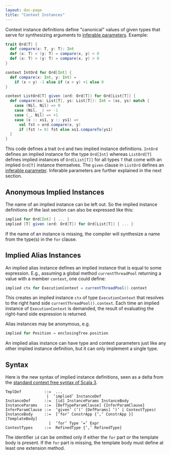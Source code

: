 ```yaml
---
layout: doc-page
title: "Context Instances"
---
```


Context instance definitions define "canonical" values of given types
that serve for synthesizing arguments to [inferable parameters](./inferable-params.html). Example:

```scala
trait Ord[T] {
  def compare(x: T, y: T): Int
  def (x: T) < (y: T) = compare(x, y) < 0
  def (x: T) > (y: T) = compare(x, y) > 0
}

context IntOrd for Ord[Int] {
  def compare(x: Int, y: Int) =
    if (x < y) -1 else if (x > y) +1 else 0
}

context ListOrd[T] given (ord: Ord[T]) for Ord[List[T]] {
  def compare(xs: List[T], ys: List[T]): Int = (xs, ys) match {
    case (Nil, Nil) => 0
    case (Nil, _) => -1
    case (_, Nil) => +1
    case (x :: xs1, y :: ys1) =>
      val fst = ord.compare(x, y)
      if (fst != 0) fst else xs1.compareTo(ys1)
  }
}
```
This code defines a trait `Ord` and two implied instance definitions. `IntOrd` defines
an implied instance for the type `Ord[Int]` whereas `ListOrd[T]` defines implied
instances of `Ord[List[T]]` for all types `T` that come with an implied `Ord[T]` instance themselves.
The `given` clause in `ListOrd` defines an [inferable parameter](./inferable-params.html).
Inferable parameters are further explained in the next section.

## Anonymous Implied Instances

The name of an implied instance can be left out. So the implied instance definitions
of the last section can also be expressed like this:
```scala
implied for Ord[Int] { ... }
implied [T] given (ord: Ord[T]) for Ord[List[T]] { ... }
```
If the name of an instance is missing, the compiler will synthesize a name from
the type(s) in the `for` clause.

## Implied Alias Instances

An implied alias instance defines an implied instance that is equal to some expression. E.g., assuming a global method `currentThreadPool` returning a value with a member `context`, one could define:
```scala
implied ctx for ExecutionContext = currentThreadPool().context
```
This creates an implied instance `ctx` of type `ExecutionContext` that resolves to the right hand side `currentThreadPool().context`. Each time an implied instance of `ExecutionContext` is demanded, the result of evaluating the right-hand side expression is returned.

Alias instances may be anonymous, e.g.
```scala
implied for Position = enclosingTree.position
```
An implied alias instance can have type and context parameters just like any other implied instance definition, but it can only implement a single type.

## Syntax

Here is the new syntax of implied instance definitions, seen as a delta from the [standard context free syntax of Scala 3](http://dotty.epfl.ch/docs/internals/syntax.html).
```
TmplDef          ::=  ...
                  |  ‘implied’ InstanceDef
InstanceDef      ::=  [id] InstanceParams InstanceBody
InstanceParams   ::=  [DefTypeParamClause] {InferParamClause}
InferParamClause ::=  ‘given’ (‘(’ [DefParams] ‘)’ | ContextTypes)
InstanceBody     ::=  [‘for’ ConstrApp {‘,’ ConstrApp }] [TemplateBody]
                   |  ‘for’ Type ‘=’ Expr
ContextTypes     ::=  RefinedType {‘,’ RefinedType}
```
The identifier `id` can be omitted only if either the `for` part or the template body is present.
If the `for` part is missing, the template body must define at least one extension method.
